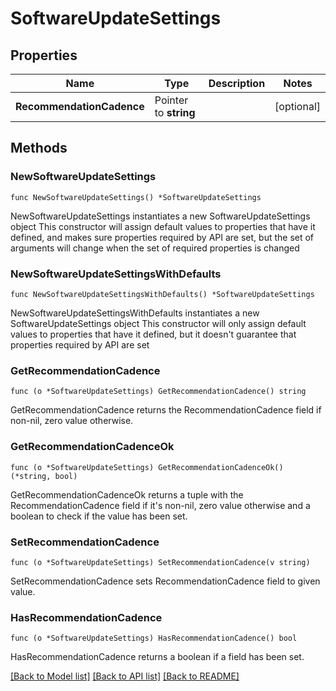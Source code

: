 # SoftwareUpdateSettings

## Properties

Name | Type | Description | Notes
------------ | ------------- | ------------- | -------------
**RecommendationCadence** | Pointer to **string** |  | [optional] 

## Methods

### NewSoftwareUpdateSettings

`func NewSoftwareUpdateSettings() *SoftwareUpdateSettings`

NewSoftwareUpdateSettings instantiates a new SoftwareUpdateSettings object
This constructor will assign default values to properties that have it defined,
and makes sure properties required by API are set, but the set of arguments
will change when the set of required properties is changed

### NewSoftwareUpdateSettingsWithDefaults

`func NewSoftwareUpdateSettingsWithDefaults() *SoftwareUpdateSettings`

NewSoftwareUpdateSettingsWithDefaults instantiates a new SoftwareUpdateSettings object
This constructor will only assign default values to properties that have it defined,
but it doesn't guarantee that properties required by API are set

### GetRecommendationCadence

`func (o *SoftwareUpdateSettings) GetRecommendationCadence() string`

GetRecommendationCadence returns the RecommendationCadence field if non-nil, zero value otherwise.

### GetRecommendationCadenceOk

`func (o *SoftwareUpdateSettings) GetRecommendationCadenceOk() (*string, bool)`

GetRecommendationCadenceOk returns a tuple with the RecommendationCadence field if it's non-nil, zero value otherwise
and a boolean to check if the value has been set.

### SetRecommendationCadence

`func (o *SoftwareUpdateSettings) SetRecommendationCadence(v string)`

SetRecommendationCadence sets RecommendationCadence field to given value.

### HasRecommendationCadence

`func (o *SoftwareUpdateSettings) HasRecommendationCadence() bool`

HasRecommendationCadence returns a boolean if a field has been set.


[[Back to Model list]](../README.md#documentation-for-models) [[Back to API list]](../README.md#documentation-for-api-endpoints) [[Back to README]](../README.md)


